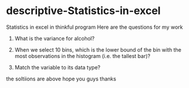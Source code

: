 # descriptive-Statistics-in-excel
Statistics in excel in thinkful program
Here are the questions for my work 

1. What is the variance for alcohol?

2. When we select 10 bins, which is the lower bound of the bin with the most observations in the histogram (i.e. the tallest bar)?

3. Match the variable to its data type?


the soltiions are above hope you guys thanks
